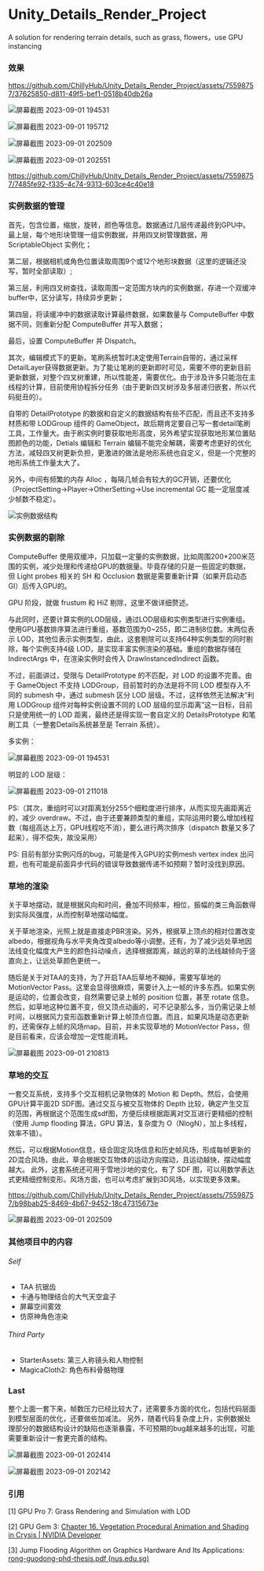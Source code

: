 # Unity_Details_Render_Project
A solution for rendering terrain details, such as grass, flowers，use GPU instancing



### 效果

https://github.com/ChillyHub/Unity_Details_Render_Project/assets/75598757/37625850-d811-49f5-bef1-0518b40db26a

![屏幕截图 2023-09-01 194531](./README.assets/%E5%B1%8F%E5%B9%95%E6%88%AA%E5%9B%BE%202023-09-01%20194531-1693573977933-6.png)

![屏幕截图 2023-09-01 195712](./README.assets/%E5%B1%8F%E5%B9%95%E6%88%AA%E5%9B%BE%202023-09-01%20195712.png)

![屏幕截图 2023-09-01 202509](./README.assets/%E5%B1%8F%E5%B9%95%E6%88%AA%E5%9B%BE%202023-09-01%20202509-1693574036988-9.png)

![屏幕截图 2023-09-01 202551](./README.assets/%E5%B1%8F%E5%B9%95%E6%88%AA%E5%9B%BE%202023-09-01%20202551.png)

https://github.com/ChillyHub/Unity_Details_Render_Project/assets/75598757/7485fe92-f335-4c74-9313-603ce4c40e18



### 实例数据的管理 

首先，包含位置，缩放，旋转，颜色等信息。数据通过几层传递最终到GPU中。最上层，每个地形块管理一组实例数据，并用四叉树管理数据，用 ScriptableObject 实例化；

第二层，根据相机或角色位置读取周围9个或12个地形块数据（这里的逻辑还没写，暂时全部读取）;

第三层，利用四叉树查找，读取周围一定范围方块内的实例数据，存进一个双缓冲buffer中，区分读写，持续异步更新；

第四层，将读缓冲中的数据读取计算最终数据，如果数量与 ComputeBuffer 中数据不同，则重新分配 ComputeBuffer 并写入数据；

最后，设置 ComputeBuffer 并 Dispatch。 

其次，编辑模式下的更新。笔刷系统暂时决定使用Terrain自带的，通过采样DetailLayer获得数据更新。为了能让笔刷的更新即时可见，需要不停的更新目前更新数据，对整个四叉树重建，所以性能差，需要优化。由于涉及许多只能泡在主线程的计算，目前使用协程拆分任务（由于更新四叉树涉及多层递归嵌套，所以代码挺丑的）。

自带的 DetailPrototype 的数据和自定义的数据结构有些不匹配，而且还不支持多材质和带 LODGroup 组件的 GameObject，故后期肯定要自己写一套detail笔刷工具，工作量大。由于刷实例时要获取地形高度，另外希望实现获取地形某位置贴图颜色的功能，Detials 编辑和 Terrain 编辑不能完全解耦，需要考虑更好的优化方法，减轻四叉树更新负担，更激进的做法是地形系统也自定义，但是一个完整的地形系统工作量太大了。 

另外，中间有频繁的内存 Alloc ，每隔几帧会有较大的GC开销，还要优化（ProjectSetting->Player->OtherSetting->Use incremental GC 能一定层度减少帧数不稳定）。 

![实例数据结构](./README.assets/%E5%AE%9E%E4%BE%8B%E6%95%B0%E6%8D%AE%E7%BB%93%E6%9E%84.png)



### 实例数据的剔除 

ComputeBuffer 使用双缓冲，只加载一定量的实例数据，比如周围200*200米范围的实例，减少处理和传递给GPU的数据量。毕竟存储的只是一些固定的数据，但 Light probes 相关的 SH 和 Occlusion 数据是需要重新计算（如果开启动态GI）后传入GPU的。 

GPU 阶段，就做 frustum 和 HiZ 剔除，这里不做详细赘述。

与此同时，还要计算实例的LOD层级，通过LOD层级和实例类型进行实例重组。使用GPU基数排序算法进行重组，基数范围为0~255，即二进制8位数。末两位表示 LOD，其他位表示实例类型，由此，这套剔除可以支持64种实例类型的同时剔除，每个实例支持4级 LOD，是实现丰富实例渲染的基础。重组的数据存储在 IndirectArgs 中，在渲染实例时会传入 DrawInstancedIndirect 函数。

不过，前面讲过，受限与 DetailPrototype 的不匹配，对 LOD 的设置不完善。由于 GameObject 不支持 LODGroup，目前暂时的办法是将不同 LOD 模型存入不同的 submesh 中，通过 submesh 区分 LOD 层级。不过，这样依然无法解决“利用 LODGroup 组件对每种实例设置不同的 LOD 层级的显示距离”这一目标，目前只是使用统一的 LOD 距离，最终还是得实现一套自定义的 DetailsPrototype 和笔刷工具（一整套Details系统甚至是 Terrain 系统）。 



多实例：

![屏幕截图 2023-09-01 194531](./README.assets/%E5%B1%8F%E5%B9%95%E6%88%AA%E5%9B%BE%202023-09-01%20194531.png)

明显的 LOD 层级：

![屏幕截图 2023-09-01 211018](./README.assets/%E5%B1%8F%E5%B9%95%E6%88%AA%E5%9B%BE%202023-09-01%20211018.png)



PS:（其次，重组时可以对距离划分255个细粒度进行排序，从而实现先画距离近的，减少 overdraw。不过，由于还要兼顾类型的重组，实际运用时要么增加线程数（每组高达上万，GPU线程吃不消），要么进行两次排序（dispatch 数量又多了起来），得不偿失，故没采用） 


PS: 目前有部分实例闪烁的bug，可能是传入GPU的实例mesh vertex index 出问题，也有可能是前面异步代码的错误导致数据传递不如预期？暂时没找到原因。 



### 草地的渲染 

关于草地摆动，就是根据风向和时间，叠加不同频率，相位，振幅的类三角函数得到实际风强度，从而控制草地摆动幅度。 

关于草地渲染，光照上就是直接走PBR渲染。另外，根据草上顶点的相对位置改变albedo，根据视角与水平夹角改变albedo等小调整。还有，为了减少远处草地因法线变化幅度大产生的颜色抖动噪点，选择根据距离，越远的草的法线越倾向于竖直向上，让远处草颜色更统一。 

随后是关于对TAA的支持，为了开启TAA后草地不糊掉，需要写草地的 MotionVector Pass。这里会显得很麻烦，需要计入上一帧的许多东西。如果实例是运动的，位置会改变，自然需要记录上帧的 position 位置，甚至 rotate 信息。然后，如草地这种位置不变，但又顶点动画的，可不记录那么多，当仍需记录上帧时间，以根据风力变形函数重新计算上帧顶点位置。而且，如果风场是动态更新的，还需保存上帧的风场map。目前，并未实现草地的 MotionVector Pass，但是目前看来，应该会增加一定性能消耗。 

![屏幕截图 2023-09-01 210813](./README.assets/%E5%B1%8F%E5%B9%95%E6%88%AA%E5%9B%BE%202023-09-01%20210813.png)



### 草地的交互 

一套交互系统，支持多个交互相机记录物体的 Motion 和 Depth。然后，会使用GPU计算平面2D SDF图。通过交互与被交互物体的 Depth 比较，确定产生交互的范围，再根据这个范围生成sdf图，方便后续根据距离对交互进行更精细的控制（使用 Jump flooding 算法，GPU 算法，复杂度为 O（NlogN），加上多线程，效率不错）。 

然后，可以根据Motion信息，结合固定风场信息和历史帧风场，形成每帧更新的2D混合风场，由此，草会根据交互物体的运动方向摆动，且运动越快，摆动幅度越大。 此外，这套系统还可用于雪地沙地的变化，有了 SDF 图，可以用数学表达式更精细控制变形。风场方面，也可以考虑扩展到3D风场，以实现更多效果。 

https://github.com/ChillyHub/Unity_Details_Render_Project/assets/75598757/b98bab25-8469-4b67-9452-18c47315673e

![屏幕截图 2023-09-01 202509](./README.assets/%E5%B1%8F%E5%B9%95%E6%88%AA%E5%9B%BE%202023-09-01%20202509.png)



### 其他项目中的内容

###### Self

- TAA 抗锯齿
- 卡通与物理结合的大气天空盒子
- 屏幕空间雾效
- 仿原神角色渲染

###### Third Party

- StarterAssets:  第三人称镜头和人物控制
- MagicaCloth2:  角色布料骨骼物理



### Last 

整个上面一套下来，帧数压力已经比较大了，还需要多方面的优化，包括代码层面到模型层面的优化，还要做些加减法。 另外，随着代码复杂度上升，实例数据处理部分的数据结构设计的缺陷也逐渐暴露，不可预期的bug越来越多的出现，可能需要重新设计一套更完善的结构。



![屏幕截图 2023-09-01 202414](./README.assets/%E5%B1%8F%E5%B9%95%E6%88%AA%E5%9B%BE%202023-09-01%20202414.png)

![屏幕截图 2023-09-01 202142](./README.assets/%E5%B1%8F%E5%B9%95%E6%88%AA%E5%9B%BE%202023-09-01%20202142.png)



### 引用

[1] GPU Pro 7: Grass Rendering and Simulation with LOD

[2] GPU Gem 3: [Chapter 16. Vegetation Procedural Animation and Shading in Crysis | NVIDIA Developer](https://developer.nvidia.com/gpugems/gpugems3/part-iii-rendering/chapter-16-vegetation-procedural-animation-and-shading-crysis) 

[3] Jump Flooding Algorithm on Graphics Hardware And Its Applications: [rong-guodong-phd-thesis.pdf (nus.edu.sg)](https://www.comp.nus.edu.sg/~tants/jfa/rong-guodong-phd-thesis.pdf)
